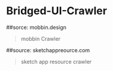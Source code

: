 # Bridged-UI-Crawler


##sorce: mobbin.design
> mobbin Crawler


##source: sketchappreource.com
> sketch app resource crawler
